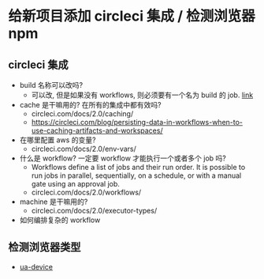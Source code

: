 # 给新项目添加 circleci 集成 / 检测浏览器 npm

## circleci 集成

- build 名称可以改吗? 
  - 可以改, 但是如果没有 workflows, 则必须要有一个名为 build 的 job. [link](https://circleci.com/docs/2.0/workflows/#limitations)
- cache 是干嘛用的? 在所有的集成中都有效吗? 
  - circleci.com/docs/2.0/caching/
  - https://circleci.com/blog/persisting-data-in-workflows-when-to-use-caching-artifacts-and-workspaces/
- 在哪里配置 aws 的变量?
  - circleci.com/docs/2.0/env-vars/
- 什么是 workflow?  一定要 workflow 才能执行一个或者多个 job 吗?
  - Workflows define a list of jobs and their run order. It is possible to run jobs in parallel, sequentially, on a schedule, or with a manual gate using an approval job.
  - circleci.com/docs/2.0/workflows/
- machine 是干嘛用的?
  - circleci.com/docs/2.0/executor-types/
- 如何编排复杂的 workflow


## 检测浏览器类型

- [ua-device](https://github.com/fex-team/ua-device)
